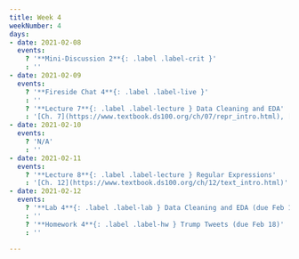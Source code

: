 ```yaml
---
title: Week 4
weekNumber: 4
days:
- date: 2021-02-08
  events:
    ? '**Mini-Discussion 2**{: .label .label-crit }'
    : ''
- date: 2021-02-09
  events:
    ? '**Fireside Chat 4**{: .label .label-live }'
    : ''
    ? '**Lecture 7**{: .label .label-lecture } Data Cleaning and EDA'
    : '[Ch. 7](https://www.textbook.ds100.org/ch/07/repr_intro.html), [Ch. 8](https://www.textbook.ds100.org/ch/08/quality_intro.html), [Ch. 9](https://www.textbook.ds100.org/ch/09/eda_intro.html)'
- date: 2021-02-10
  events:
    ? 'N/A'
    : ''
- date: 2021-02-11
  events:
    ? '**Lecture 8**{: .label .label-lecture } Regular Expressions'
    : '[Ch. 12](https://www.textbook.ds100.org/ch/12/text_intro.html)'
- date: 2021-02-12
  events:
    ? '**Lab 4**{: .label .label-lab } Data Cleaning and EDA (due Feb 18)'
    : ''
    ? '**Homework 4**{: .label .label-hw } Trump Tweets (due Feb 18)'
    : ''

---
```

